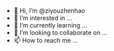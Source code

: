 - 👋 Hi, I’m @ziyouzhenhao
- 👀 I’m interested in ...
- 🌱 I’m currently learning ...
- 💞️ I’m looking to collaborate on ...
- 📫 How to reach me ...

<!---
ziyouzhenhao/ziyouzhenhao is a ✨ special ✨ repository because its `README.md` (this file) appears on your GitHub profile.
You can click the Preview link to take a look at your changes.
--->
